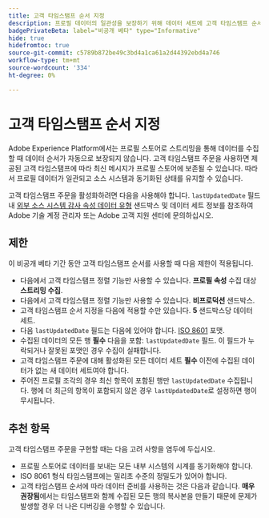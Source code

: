 ```yaml
---
title: 고객 타임스탬프 순서 지정
description: 프로필 데이터의 일관성을 보장하기 위해 데이터 세트에 고객 타임스탬프 순서를 추가하는 방법을 알아봅니다.
badgePrivateBeta: label="비공개 베타" type="Informative"
hide: true
hidefromtoc: true
source-git-commit: c5789b872be49c3bd4a1ca61a2d44392ebd4a746
workflow-type: tm+mt
source-wordcount: '334'
ht-degree: 0%

---
```



# 고객 타임스탬프 순서 지정

Adobe Experience Platform에서는 프로필 스토어로 스트리밍을 통해 데이터를 수집할 때 데이터 순서가 자동으로 보장되지 않습니다. 고객 타임스탬프 주문을 사용하면 제공된 고객 타임스탬프에 따라 최신 메시지가 프로필 스토어에 보존될 수 있습니다. 따라서 프로필 데이터가 일관되고 소스 시스템과 동기화된 상태를 유지할 수 있습니다.

고객 타임스탬프 주문을 활성화하려면 다음을 사용해야 합니다. `lastUpdatedDate` 필드 내 [외부 소스 시스템 감사 속성 데이터 유형](../xdm/data-types/external-source-system-audit-attributes.md) 샌드박스 및 데이터 세트 정보를 참조하여 Adobe 기술 계정 관리자 또는 Adobe 고객 지원 센터에 문의하십시오.

## 제한

이 비공개 베타 기간 동안 고객 타임스탬프 순서를 사용할 때 다음 제한이 적용됩니다.

- 다음에서 고객 타임스탬프 정렬 기능만 사용할 수 있습니다. **프로필 속성** 수집 대상 **스트리밍 수집**.
- 다음에서 고객 타임스탬프 정렬 기능만 사용할 수 있습니다. **비프로덕션** 샌드박스.
- 고객 타임스탬프 순서 지정을 다음에 적용할 수만 있습니다. **5** 샌드박스당 데이터 세트.
- 다음 `lastUpdatedDate` 필드는 다음에 있어야 합니다. [ISO 8601](https://www.iso.org/iso-8601-date-and-time-format.html) 포맷.
- 수집된 데이터의 모든 행 **필수** 다음을 포함: `lastUpdatedDate` 필드. 이 필드가 누락되거나 잘못된 포맷인 경우 수집이 실패합니다.
- 고객 타임스탬프 주문에 대해 활성화된 모든 데이터 세트 **필수** 이전에 수집된 데이터가 없는 새 데이터 세트여야 합니다.
- 주어진 프로필 조각의 경우 최신 항목이 포함된 행만 `lastUpdatedDate` 수집됩니다. 행에 더 최근의 항목이 포함되지 않은 경우 `lastUpdatedDate`로 설정하면 행이 무시됩니다.

## 추천 항목

고객 타임스탬프 주문을 구현할 때는 다음 고려 사항을 염두에 두십시오.

- 프로필 스토어로 데이터를 보내는 모든 내부 시스템의 시계를 동기화해야 합니다.
- ISO 8061 형식 타임스탬프에는 밀리초 수준의 정밀도가 있어야 합니다.
- 고객 타임스탬프 순서에 따라 데이터 준비를 사용하는 것은 다음과 같습니다. **매우 권장됨**&#x200B;에서는 타임스탬프와 함께 수집된 모든 행의 복사본을 만들기 때문에 문제가 발생할 경우 더 나은 디버깅을 수행할 수 있습니다.
